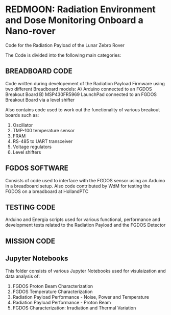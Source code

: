 # REDMOON: Radiation Environment and Dose Monitoring Onboard a Nano-rover
Code for the Radiation Payload of the Lunar Zebro Rover

The Code is divided into the following main categories:
## BREADBOARD CODE
Code written during developement of the Radiation Payload Firmware using two different Breadboard models:
A) Arduino connected to an FGDOS Breakout Board
B) MSP430FR5969 LaunchPad connected to an FGDOS Breakout Board via a level shifter

Also contains code used to work out the functionality of various breakout boards such as:
1) Oscillator
2) TMP-100 temperature sensor
3) FRAM
4) RS-485 to UART transceiver
5) Voltage regulators
6) Level shifters

## FGDOS SOFTWARE
Consists of code used to interface with the FGDOS sensor using an Arduino in a breadboard setup.
Also code contributed by WdM for testing the FGDOS on a breadboard at HollandPTC

## TESTING CODE
Arduino and Energia scripts used for various functional, performance and development tests related to the Radiation Payload and the FGDOS Detector



## MISSION CODE


## Jupyter Notebooks
This folder consists of various Jupyter Notebooks used for visulaization and data analysis of:
1) FGDOS Proton Beam Characterization
2) FGDOS Temperature Characterization
3) Radiation Payload Performance - Noise, Power and Temperature
4) Radiation Payload Performance - Proton Beam
5) FGDOS Characterization: Irradiation and Thermal Variation
